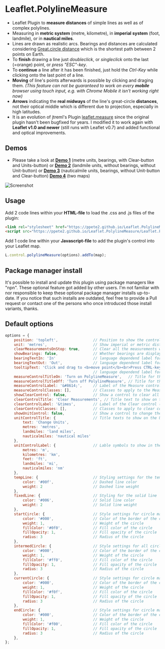 

# Leaflet.PolylineMeasure
* Leaflet Plugin to **measure distances** of simple lines as well as of complex polylines.
* Measuring in **metric system** (metre, kilometre), in **imperial system** (foot, landmile), or in **nautical miles**.
* Lines are drawn as realistic arcs. Bearings and distances are calculated considering [Great.circle distance](https://en.wikipedia.org/wiki/Great-circle_distance) which is the shortest path between 2 points on Earth.
* To **finish** drawing a line just *doubleclick*, or *singleclick* onto the last (=orange) point, or *press "ESC"-key*.
* To **continue** a line after it has been finished, just hold the *Ctrl-Key* while clicking onto the last point of a line.
* **Moving** of line's points afterwards is possible by clicking and draging them. *(This feature can not be guaranteed to work on every **mobile** browser using touch input, e.g. with Chrome Mobile it isn't working right now)*
* **Arrows** indicating the **real midways** of the line's great-circle **distances**, not their optical middle which is different due to projection, especially in high latitudes. 
* It is an evolution of jtreml's Plugin [leaflet.measure](https://github.com/jtreml/leaflet.measure) since the original plugin hasn't been bugfixed for years. I modified it to work again with **Leaflet v1.0 and newer** (still runs with Leaflet v0.7) and added functional and optical improvements.

## Demos
* Please take a look at [**Demo 1**](https://ppete2.github.io/Leaflet.PolylineMeasure/demo1.html) (metre units, bearings, with Clear-button and Units-button) or [**Demo 2**](https://ppete2.github.io/Leaflet.PolylineMeasure/demo2.html)  (landmile units, without bearings, without Unit-button) or [**Demo 3**](https://ppete2.github.io/Leaflet.PolylineMeasure/demo3.html) (nauticalmile units, bearings, without Unit-button and Clear-button) [**Demo 4**](https://ppete2.github.io/Leaflet.PolylineMeasure/demo4.html) (two maps)

![Screenshot](https://ppete2.github.io/Leaflet.PolylineMeasure/screenshot.jpg)

## Usage

Add 2 code lines within your **HTML-file** to load the .css and .js files of the plugin:
```html
<link rel="stylesheet" href="https://ppete2.github.io/Leaflet.PolylineMeasure/Leaflet.PolylineMeasure.css" />
<script src="https://ppete2.github.io/Leaflet.PolylineMeasure/Leaflet.PolylineMeasure.js"></script>
```

Add 1 code line within your **Javascript-file** to add the plugin's control into your Leaflet map.  
```js
L.control.polylineMeasure(options).addTo(map);
```

## Package manager install

It's possible to install and update this plugin using package managers like "npn". These optional feature got added by other users. I'm not familiar with nor responsible to keep these optional package manager installs up-to-date. If you notice that such installs are outdated, feel free to provide a Pull request or contact one of the persons who once introduced those install variants, thanks. 

## Default options

```js
options = {
    position: 'topleft',                // Position to show the control. Possible values are: 'topright', 'topleft', 'bottomright', 'bottomleft'
    unit: 'metres',                     // Show imperial or metric distances. Values: 'metres', 'landmiles', 'nauticalmiles'
    clearMeasurementsOnStop: true,      // Clear all the measurements when the control is unselected
    showBearings: false,                // Whether bearings are displayed within the tooltips
    bearingTextIn: 'In'                 // language dependend label for inbound bearings
    bearingTextOut: 'Out',              // language dependend label for outbound bearings
    tooltipText: 'Click and drag to <b>move point</b><br>Press CTRL-key and click to <b>resume line</b>',
                                        // language dependend label for last point's tooltip
    measureControlTitleOn: 'Turn on PolylineMeasure',   // Title for the control going to be switched on
    measureControlTitleOff: 'Turn off PolylineMeasure', // Title for the control going to be switched off
    measureControlLabel: '&#8614;',     // Label of the Measure control (maybe a unicode symbol)
    measureControlClasses: [],          // Classes to apply to the Measure control
    showClearControl: false,            // Show a control to clear all the measurements
    clearControlTitle: 'Clear Measurements', // Title text to show on the clear measurements control button
    clearControlLabel: '&times',        // Label of the Clear control (maybe a unicode symbol)
    clearControlClasses: [],            // Classes to apply to clear control button
    showUnitControl: false,             // Show a control to change the units of measurements
    unitControlTitle: {                 // Title texts to show on the Unit Control button
        text: 'Change Units',
        metres: 'metres',
        landmiles: 'land miles',
        nauticalmiles: 'nautical miles'
    },
    unitControlLabel: {                 // Lable symbols to show in the Unit Control button
        metres: 'm',
        kilometres: 'km',
        feet: 'ft',
        landmiles: 'mi',
        nauticalmiles: 'nm'
    },
    tempLine: {                         // Styling settings for the temporary dashed line
        color: '#00f',                  // Dashed line color
        weight: 2                       // Dashed line weight
    },          
    fixedLine: {                        // Styling for the solid line
        color: '#006',                  // Solid line color
        weight: 2                       // Solid line weight
    },
    startCircle: {                      // Style settings for circle marker indicating the starting point of the polyline
        color: '#000',                  // Color of the border of the circle
        weight: 1,                      // Weight of the circle
        fillColor: '#0f0',              // Fill color of the circle
        fillOpacity: 1,                 // Fill opacity of the circle
        radius: 3                       // Radius of the circle
    },
    intermedCircle: {                   // Style settings for all circle markers between startCircle and endCircle
        color: '#000',                  // Color of the border of the circle
        weight: 1,                      // Weight of the circle
        fillColor: '#ff0',              // Fill color of the circle
        fillOpacity: 1,                 // Fill opacity of the circle
        radius: 3                       // Radius of the circle
    },
    currentCircle: {                    // Style settings for circle marker indicating the latest point of the polyline during drawing a line
        color: '#000',                  // Color of the border of the circle
        weight: 1,                      // Weight of the circle
        fillColor: '#f0f',              // Fill color of the circle
        fillOpacity: 1,                 // Fill opacity of the circle
        radius: 3                       // Radius of the circle
    },
    endCircle: {                        // Style settings for circle marker indicating the last point of the polyline
        color: '#000',                  // Color of the border of the circle
        weight: 1,                      // Weight of the circle
        fillColor: '#f00',              // Fill color of the circle
        fillOpacity: 1,                 // Fill opacity of the circle
        radius: 3                       // Radius of the circle
    },
};
```
